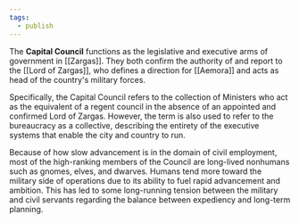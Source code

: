 ```yaml
---
tags:
  - publish
---
```

The **Capital Council** functions as the legislative and executive arms of government in [[Zargas]]. They both confirm the authority of and report to the [[Lord of Zargas]], who defines a direction for [[Aemora]] and acts as head of the country's military forces.

Specifically, the Capital Council refers to the collection of Ministers who act as the equivalent of a regent council in the absence of an appointed and confirmed Lord of Zargas. However, the term is also used to refer to the bureaucracy as a collective, describing the entirety of the executive systems that enable the city and country to run.

Because of how slow advancement is in the domain of civil employment, most of the high-ranking members of the Council are long-lived nonhumans such as gnomes, elves, and dwarves. Humans tend more toward the military side of operations due to its ability to fuel rapid advancement and ambition. This has led to some long-running tension between the military and civil servants regarding the balance between expediency and long-term planning.